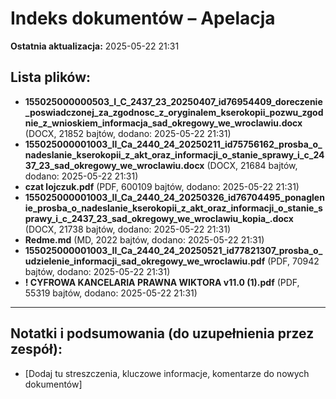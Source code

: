 # Indeks dokumentów – Apelacja

**Ostatnia aktualizacja:** 2025-05-22 21:31

## Lista plików:

- **155025000000503_I_C_2437_23_20250407_id76954409_doreczenie_poswiadczonej_za_zgodnosc_z_oryginalem_kserokopii_pozwu_zgodnie_z_wnioskiem_informacja_sad_okregowy_we_wroclawiu.docx** (DOCX, 21852 bajtów, dodano: 2025-05-22 21:31)
- **155025000001003_II_Ca_2440_24_20250211_id75756162_prosba_o_nadeslanie_kserokopii_z_akt_oraz_informacji_o_stanie_sprawy_i_c_2437_23_sad_okregowy_we_wroclawiu.docx** (DOCX, 21684 bajtów, dodano: 2025-05-22 21:31)
- **czat lojczuk.pdf** (PDF, 600109 bajtów, dodano: 2025-05-22 21:31)
- **155025000001003_II_Ca_2440_24_20250326_id76704495_ponaglenie_prosba_o_nadeslanie_kserokopii_z_akt_oraz_informacji_o_stanie_sprawy_i_c_2437_23_sad_okregowy_we_wroclawiu_kopia_.docx** (DOCX, 21738 bajtów, dodano: 2025-05-22 21:31)
- **Redme.md** (MD, 2022 bajtów, dodano: 2025-05-22 21:31)
- **155025000001003_II_Ca_2440_24_20250521_id77821307_prosba_o_udzielenie_informacji_sad_okregowy_we_wroclawiu.pdf** (PDF, 70942 bajtów, dodano: 2025-05-22 21:31)
- **! CYFROWA KANCELARIA PRAWNA WIKTORA  v11.0 (1).pdf** (PDF, 55319 bajtów, dodano: 2025-05-22 21:31)

---
## Notatki i podsumowania (do uzupełnienia przez zespół):

- [Dodaj tu streszczenia, kluczowe informacje, komentarze do nowych dokumentów]
